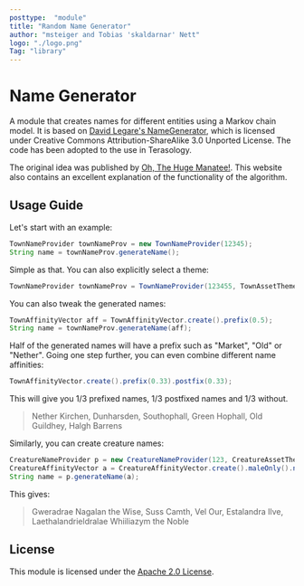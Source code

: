 ```yaml
---
posttype:  "module"  
title: "Random Name Generator"
author: "msteiger and Tobias 'skaldarnar' Nett"
logo: "./logo.png"
Tag: "library"
---
```

# Name Generator

A module that creates names for different entities using a Markov chain model.
It is based on [David Legare's NameGenerator](https://github.com/excaliburHisSheath/NameGenerator), which is licensed under Creative Commons Attribution-ShareAlike 3.0 Unported License.
The code has been adopted to the use in Terasology.

The original idea was published by [Oh, The Huge Manatee!](http://ohthehugemanatee.net/2009/10/the-magical-word-o-matic-or-markov-text-analysis-for-fun-and-non-profit/).
This website also contains an excellent explanation of the functionality of the algorithm.

## Usage Guide

Let's start with an example:

```java
TownNameProvider townNameProv = new TownNameProvider(12345);
String name = townNameProv.generateName();
```

Simple as that. You can also explicitly select a theme:

```java
TownNameProvider townNameProv = TownNameProvider(123455, TownAssetTheme.FANTASY);
```

You can also tweak the generated names:

```java
TownAffinityVector aff = TownAffinityVector.create().prefix(0.5);
String name = townNameProv.generateName(aff);
```

Half of the generated names will have a prefix such as "Market", "Old" or "Nether".
Going one step further, you can even combine different name affinities:

```java
TownAffinityVector.create().prefix(0.33).postfix(0.33);
```

This will give you 1/3 prefixed names, 1/3 postfixed names and 1/3 without.

>Nether Kirchen,
>Dunharsden,
>Southophall,
>Green Hophall,
>Old Guildhey,
>Halgh Barrens

Similarly, you can create creature names:

```java
CreatureNameProvider p = new CreatureNameProvider(123, CreatureAssetTheme.ELVEN);
CreatureAffinityVector a = CreatureAffinityVector.create().maleOnly().nobility(0.5);
String name = p.generateName(a);
```

This gives:

>Gweradrae Nagalan the Wise,
>Suss Camth,
>Vel Our,
>Estalandra Ilve,
>Laethalandrieldralae Whiiliazym the Noble

## License

This module is licensed under the [Apache 2.0 License](http://www.apache.org/licenses/LICENSE-2.0.html).
